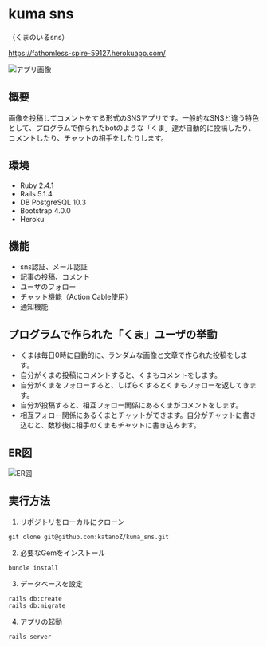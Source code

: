 # kuma sns
（くまのいるsns）  

https://fathomless-spire-59127.herokuapp.com/

![アプリ画像](https://user-images.githubusercontent.com/3204814/41641922-c8eae28c-74a1-11e8-8520-1b23a67b4e71.png)

## 概要
画像を投稿してコメントをする形式のSNSアプリです。一般的なSNSと違う特色として、プログラムで作られたbotのような「くま」達が自動的に投稿したり、コメントしたり、チャットの相手をしたりします。

## 環境
* Ruby 2.4.1  
* Rails 5.1.4  
* DB PostgreSQL 10.3
* Bootstrap 4.0.0
* Heroku

## 機能
* sns認証、メール認証
* 記事の投稿、コメント
* ユーザのフォロー
* チャット機能（Action Cable使用）
* 通知機能

## プログラムで作られた「くま」ユーザの挙動
- くまは毎日0時に自動的に、ランダムな画像と文章で作られた投稿をします。  
- 自分がくまの投稿にコメントすると、くまもコメントをします。  
- 自分がくまをフォローすると、しばらくするとくまもフォローを返してきます。  
- 自分が投稿すると、相互フォロー関係にあるくまがコメントをします。  
- 相互フォロー関係にあるくまとチャットができます。自分がチャットに書き込むと、数秒後に相手のくまもチャットに書き込みます。  

## ER図
![ER図](https://user-images.githubusercontent.com/3204814/41644505-3177ccaa-74a9-11e8-88e3-4f813d6b1206.png)

## 実行方法
1. リポジトリをローカルにクローン  
```
git clone git@github.com:katanoZ/kuma_sns.git
```

2. 必要なGemをインストール  
```
bundle install
```

3. データベースを設定  
```
rails db:create  
rails db:migrate
```

4. アプリの起動  
```
rails server
```
